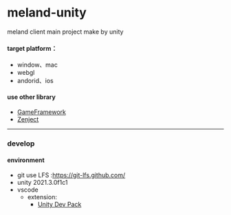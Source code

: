 # meland-unity
meland client main project make by unity  
#### target platform：
- window、mac
- webgl
- andorid、ios

#### use other library
- [GameFramework](https://github.com/EllanJiang/GameFramework)
- [Zenject](https://github.com/modesttree/Zenject)
--- 
### develop
#### environment
- git use LFS :https://git-lfs.github.com/
- unity 2021.3.0f1c1
- vscode
  - extension: 
    - [Unity Dev Pack](https://marketplace.visualstudio.com/items?itemName=fabriciohod.unity-dev-pack)
